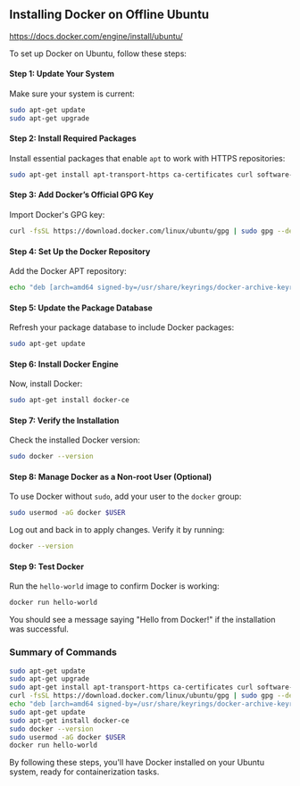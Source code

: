 ## Installing Docker on Offline Ubuntu

https://docs.docker.com/engine/install/ubuntu/

To set up Docker on Ubuntu, follow these steps:

#### Step 1: Update Your System
Make sure your system is current:
```sh
sudo apt-get update
sudo apt-get upgrade
```

#### Step 2: Install Required Packages
Install essential packages that enable `apt` to work with HTTPS repositories:
```sh
sudo apt-get install apt-transport-https ca-certificates curl software-properties-common
```

#### Step 3: Add Docker’s Official GPG Key
Import Docker's GPG key:
```sh
curl -fsSL https://download.docker.com/linux/ubuntu/gpg | sudo gpg --dearmor -o /usr/share/keyrings/docker-archive-keyring.gpg
```

#### Step 4: Set Up the Docker Repository
Add the Docker APT repository:
```sh
echo "deb [arch=amd64 signed-by=/usr/share/keyrings/docker-archive-keyring.gpg] https://download.docker.com/linux/ubuntu $(lsb_release -cs) stable" | sudo tee /etc/apt/sources.list.d/docker.list > /dev/null
```

#### Step 5: Update the Package Database
Refresh your package database to include Docker packages:
```sh
sudo apt-get update
```

#### Step 6: Install Docker Engine
Now, install Docker:
```sh
sudo apt-get install docker-ce
```

#### Step 7: Verify the Installation
Check the installed Docker version:
```sh
sudo docker --version
```

#### Step 8: Manage Docker as a Non-root User (Optional)
To use Docker without `sudo`, add your user to the `docker` group:
```sh
sudo usermod -aG docker $USER
```
Log out and back in to apply changes. Verify it by running:
```sh
docker --version
```

#### Step 9: Test Docker
Run the `hello-world` image to confirm Docker is working:
```sh
docker run hello-world
```
You should see a message saying "Hello from Docker!" if the installation was successful.

### Summary of Commands
```sh
sudo apt-get update
sudo apt-get upgrade
sudo apt-get install apt-transport-https ca-certificates curl software-properties-common
curl -fsSL https://download.docker.com/linux/ubuntu/gpg | sudo gpg --dearmor -o /usr/share/keyrings/docker-archive-keyring.gpg
echo "deb [arch=amd64 signed-by=/usr/share/keyrings/docker-archive-keyring.gpg] https://download.docker.com/linux/ubuntu $(lsb_release -cs) stable" | sudo tee /etc/apt/sources.list.d/docker.list > /dev/null
sudo apt-get update
sudo apt-get install docker-ce
sudo docker --version
sudo usermod -aG docker $USER
docker run hello-world
```

By following these steps, you'll have Docker installed on your Ubuntu system, ready for containerization tasks.
